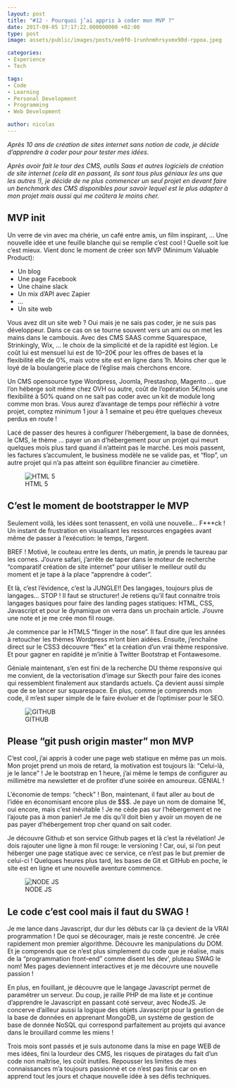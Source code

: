 ```yaml
---
layout: post
title: "#12 - Pourquoi j’ai appris à coder mon MVP ?"
date: 2017-09-05 17:17:22.000000000 +02:00
type: post
image: assets/public/images/posts/ee0f0-1runhnmhrsyxmx90d-rppoa.jpeg

categories:
- Experience
- Tech

tags:
- Code
- Learning
- Personal Development
- Programming
- Web Development

author: nicolas
---
```

<em>Après 10 ans de création de sites internet sans notion de code, je décide d’apprendre à coder pour pour tester mes idées.

Après avoir fait le tour des CMS, outils Saas et autres logiciels de création de site internet (cela dit en passant, ils sont tous plus géniaux les uns que les autres !), je décide de ne plus commencer un seul projet en devant faire un benchmark des CMS disponibles pour savoir lequel est le plus adapter à mon projet mais aussi qui me coûtera le moins cher.</em>

## MVP init

Un verre de vin avec ma chérie, un café entre amis, un film inspirant, … Une nouvelle idée et une feuille blanche qui se remplie c’est cool ! Quelle soit lue c’est mieux. Vient donc le moment de créer son MVP (Minimum Valuable Product):

- Un blog
- Une page Facebook
- Une chaine slack
- Un mix d’API avec Zapier
- …
- Un site web

Vous avez dit un site web ? Oui mais je ne sais pas coder, je ne suis pas développeur. Dans ce cas on se tourne souvent vers un ami ou on met les mains dans le cambouis. Avec des CMS SAAS comme Squarespace, Strinkingly, Wix, … le choix de la simplicité et de la rapidité est légion. Le coût lui est mensuel lui est de 10–20€ pour les offres de bases et la flexibilité elle de 0%, mais votre site est en ligne dans 1h. Moins cher que le loyé de la boulangerie place de l’église mais cherchons encore.

Un CMS opensource type Wordpress, Joomla, Prestashop, Magento … que l’on héberge soit même chez OVH ou autre, coût de l’opération 5€/mois une flexibilité à 50% quand on ne sait pas coder avec un kit de module long comme mon bras. Vous aurez d’avantage de temps pour réfléchir à votre projet, comptez minimum 1 jour à 1 semaine et peu être quelques cheveux perdus en route !

Lacé de passer des heures à configurer l’hébergement, la base de données, le CMS, le thème … payer un an d’hébergement pour un projet qui meurt quelques mois plus tard quand il n’atteint pas le marché. Les mois passent, les factures s’accumulent, le business modèle ne se valide pas, et “flop”, un autre projet qui n’a pas atteint son équilibre financier au cimetière.
<figure class="wp-caption"><img src="{{ site.url }}/{{ site.imgpost }}/189a1-1eanj7r6w5dwjh7wivduuda.jpeg" alt="HTML 5" />
<figcaption class="wp-caption-text">HTML 5</figcaption>
</figure>

## C’est le moment de bootstrapper le MVP

Seulement voilà, les idées sont tenassent, en voilà une nouvelle… F\*\*\*ck ! Un instant de frustration en visualisant les ressources engagées avant même de passer à l’exécution: le temps, l’argent.

BREF ! Motivé, le couteau entre les dents, un matin, je prends le taureau par les cornes. J’ouvre safari, j’arrête de taper dans le moteur de recherche “comparatif création de site internet” pour utiliser le meilleur outil du moment et je tape à la place “apprendre à coder”.

Et là, c’est l’évidence, c’est la JUNGLE!! Des langages, toujours plus de langages… STOP ! Il faut se structurer! Je retiens qu’il faut connaitre trois langages basiques pour faire des landing pages statiques: HTML, CSS, Javascript et pour le dynamique on verra dans un prochain article. J’ouvre une note et je me crée mon fil rouge.

Je commence par le HTML5 “finger in the nose”. Il faut dire que les années à retoucher les thèmes Wordpress m’ont bien aidées. Ensuite, j’enchaîne direct sur le CSS3 découvre “flex” et la création d’un vrai thème responsive. Et pour gagner en rapidité je m’initie à Twitter Bootstrap et Fontawesome.

Géniale maintenant, s’en est fini de la recherche DU thème responsive qui me convient, de la vectorisation d’image sur Skecth pour faire des icones qui ressemblent finalement aux standards actuels. Ça devient aussi simple que de se lancer sur squarespace. En plus, comme je comprends mon code, il m’est super simple de le faire évoluer et de l’optimiser pour le SEO.
<figure class="wp-caption"><img src="{{ site.url }}/{{ site.imgpost }}/fa4c1-1dhztb_t6gjm6j8ouhwcqxa.png" alt="GITHUB"/>
<figcaption class="wp-caption-text">GITHUB</figcaption>
</figure>

## Please “git push origin master” mon MVP

C’est cool, j’ai appris à coder une page web statique en même pas un mois. Mon projet prend un mois de retard, la motivation est toujours là: “Celui-là, je le lance” ! Je le bootstrap en 1 heure, j’ai même le temps de configurer au millimètre ma newsletter et de profiter d’une soirée en amoureux. GENIAL !

L’économie de temps: “check” ! Bon, maintenant, il faut aller au bout de l’idée en économisant encore plus de $$$. Je paye un nom de domaine 1€, oui encore, mais c’est inévitable ! Je ne cède pas sur l’hébergement et ne l’ajoute pas à mon panier! Je me dis qu’il doit bien y avoir un moyen de ne pas payer d’hébergement trop cher quand on sait coder.

Je découvre Github et son service Github pages et là c’est la révélation! Je dois rajouter une ligne à mon fil rouge: le versioning ! Car, oui, si l’on peut héberger une page statique avec ce service, ce n’est pas le but premier de celui-ci ! Quelques heures plus tard, les bases de Git et GitHub en poche, le site est en ligne et une nouvelle aventure commence.
<figure class="wp-caption"><img src="{{ site.url }}/{{ site.imgpost }}/e8b22-11czy1ngfc50mjx7vxlphqa.png" alt="NODE JS" />
<figcaption class="wp-caption-text">NODE JS</figcaption>
</figure>

## Le code c’est cool mais il faut du SWAG !

Je me lance dans Javascript, dur dur les débuts car là ça devient de la VRAI programmation ! De quoi se décourager, mais je reste concentré. Je crée rapidement mon premier algorithme. Découvre les manipulations du DOM. Et je comprends que ce n’est plus simplement du code que je réalise, mais de la “programmation front-end” comme disent les dev’, pluteau SWAG le nom! Mes pages deviennent interactives et je me découvre une nouvelle passion !

En plus, en fouillant, je découvre que le langage Javascript permet de paramétrer un serveur. Du coup, je raille PHP de ma liste et je continue d’apprendre le Javascript en passant coté serveur, avec NodeJS. Je concerve d’ailleur aussi la logique des objets Javascript pour la gestion de la base de données en apprenant MongoDB, un système de gestion de base de donnée NoSQL qui correspond parfaitement au projets qui avance dans le brouillard comme les miens !

Trois mois sont passés et je suis autonome dans la mise en page WEB de mes idées, fini la lourdeur des CMS, les risques de piratages du fait d’un code non maîtrise, les coût inutiles. Repousser les limites de mes connaissances m’a toujours passionné et ce n’est pas finis car on en apprend tout les jours et chaque nouvelle idée à ses défis techniques.
